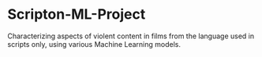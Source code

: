 # Scripton-ML-Project
Characterizing aspects of violent content in films from the language used in scripts only, using various Machine Learning models.
